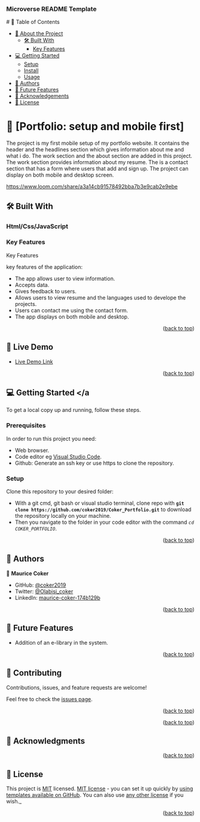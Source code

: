 <a name="readme-top"></a>

  <h3><b>Microverse README Template</b></h3>

</div>
# 📗 Table of Contents

- [📖 About the Project](#about-project)
  - [🛠 Built With](#built-with)
    - [Key Features](#key-features)
- [💻 Getting Started](#getting-started)
  - [Setup](#setup)
  - [Install](#install)
  - [Usage](#usage)
- [👥 Authors](#authors)
- [🔭 Future Features](#future-features)
- [🙏 Acknowledgements](#acknowledgements)
- [📝 License](#license)

# 📖 [Portfolio: setup and mobile first] <a name="about-project"></a>
The project is my first mobile setup of my portfolio website.
It contains the header and the headlines section which gives 
information about me and what i do.
The work section and the about section are added in this project.
The work section provides information about my resume.
The is a contact section that has a form where users that add and sign up.
The project can display on both mobile and desktop screen.

https://www.loom.com/share/a3a14cb91578492bba7b3e9cab2e9ebe

## 🛠 Built With <a name="built-with"></a>

### Html/Css/JavaScript <a name="tech-stack"></a>




<!-- Features -->

### Key Features <a name="key-features"></a>
Key Features

key features of the application:
- The app allows user to view information.
- Accepts data.
- Gives feedback to users.
- Allows users to view resume and the languages used
  to develope the projects.
- Users can contact me using the contact form.
- The app displays on both mobile and desktop.




<p align="right">(<a href="#readme-top">back to top</a>)</p>


## 🚀 Live Demo <a name="live-demo"></a>


- [Live Demo Link]( https://coker2019.github.io/Coker_Portfolio/)


<p align="right">(<a href="#readme-top">back to top</a>)</p>

<!-- GETTING STARTED -->

## 💻 Getting Started <a name="getting-started"></a

To get a local copy up and running, follow these steps.

### Prerequisites

In order to run this project you need:

- Web browser.
- Code editor eg [Visual Studio Code](https://code.visualstudio.com/download).
- Github: Generate an ssh key or use https to clone the repository.

### Setup

Clone this repository to your desired folder:

- With a git cmd, git bash or visual studio terminal, clone repo with **``git clone https://github.com/coker2019/Coker_Portfolio.git``** to download the repository locally on your machine.
- Then you navigate to the folder in your code editor with the command *``cd COKER_PORTFOLIO``*.

<p align="right">(<a href="#readme-top">back to top</a>)</p>



<!-- AUTHORS -->

## 👥 Authors <a name="authors"></a>



👤 **Maurice Coker**

- GitHub: [@coker2019](https://github.com/coker2019)
- Twitter: [@Olabisi_coker](https://twitter.com/Olabisi_coker)
- LinkedIn: [maurice-coker-174b129b](https://linkedin.com/in/maurice-coker-174b129b)

<!-- 👤 **Author2**

- GitHub: [@githubhandle](https://github.com/githubhandle)
- Twitter: [@twitterhandle](https://twitter.com/twitterhandle)
- LinkedIn: [LinkedIn](https://linkedin.com/in/linkedinhandle) -->

<p align="right">(<a href="#readme-top">back to top</a>)</p>

<!-- FUTURE FEATURES -->

## 🔭 Future Features <a name="future-features"></a>
- Addition of an e-library in the system.




<p align="right">(<a href="#readme-top">back to top</a>)</p>

<!-- CONTRIBUTING -->

## 🤝 Contributing <a name="contributing"></a>

Contributions, issues, and feature requests are welcome!

Feel free to check the [issues page](../../issues/).

<p align="right">(<a href="#readme-top">back to top</a>)</p>

<!-- SUPPORT -->


<p align="right">(<a href="#readme-top">back to top</a>)</p>

<!-- ACKNOWLEDGEMENTS -->

## 🙏 Acknowledgments <a name="acknowledgements"></a>





<p align="right">(<a href="#readme-top">back to top</a>)</p>


<!-- LICENSE -->

## 📝 License <a name="license"></a>

This project is [MIT](./LICENSE) licensed.
 [MIT license](https://choosealicense.com/licenses/mit/) - you can set it up quickly by [using templates available on GitHub](https://docs.github.com/en/communities/setting-up-your-project-for-healthy-contributions/adding-a-license-to-a-repository). You can also use [any other license](https://choosealicense.com/licenses/) if you wish._

<p align="right">(<a href="#readme-top">back to top</a>)</p>
